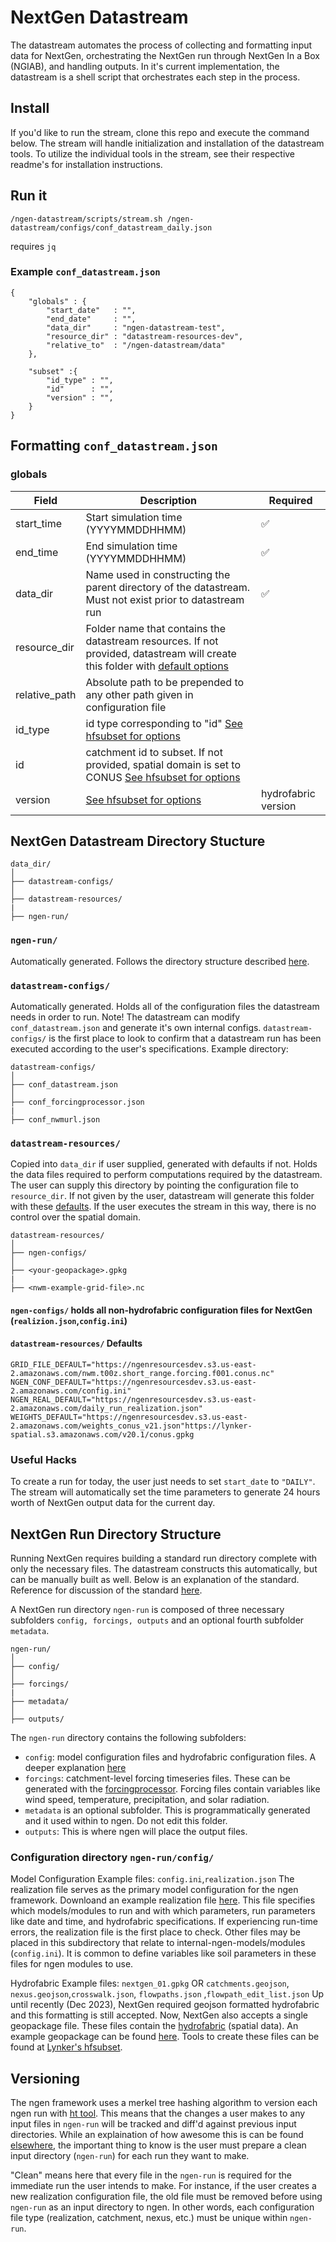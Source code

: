 # NextGen Datastream
The datastream automates the process of collecting and formatting input data for NextGen, orchestrating the NextGen run through NextGen In a Box (NGIAB), and handling outputs. In it's current implementation, the datastream is a shell script that orchestrates each step in the process. 

## Install
If you'd like to run the stream, clone this repo and execute the command below. The stream will handle initialization and installation of the datastream tools. To utilize the individual tools in the stream, see their respective readme's for installation instructions.

## Run it
```
/ngen-datastream/scripts/stream.sh /ngen-datastream/configs/conf_datastream_daily.json
```
requires `jq`

### Example `conf_datastream.json`
```
{
    "globals" : {
        "start_date"   : "",
        "end_date"     : "",
        "data_dir"     : "ngen-datastream-test",
        "resource_dir" : "datastream-resources-dev",
        "relative_to"  : "/ngen-datastream/data"
    },

    "subset" :{
        "id_type" : "",
        "id"      : "",
        "version" : "",
    }
}
```

## Formatting `conf_datastream.json`
### globals
| Field             | Description              | Required |
|-------------------|--------------------------|------|
| start_time        | Start simulation time (YYYYMMDDHHMM) | :white_check_mark: |
| end_time          | End simulation time  (YYYYMMDDHHMM) | :white_check_mark: |
| data_dir          | Name used in constructing the parent directory of the datastream. Must not exist prior to datastream run | :white_check_mark: |
| resource_dir      | Folder name that contains the datastream resources. If not provided, datastream will create this folder with [default options](#datastream-resources-defaults) |  |
| relative_path     | Absolute path to be prepended to any other path given in configuration file |  |
| id_type         | id type corresponding to "id" [See hfsubset for options](https://github.com/LynkerIntel/hfsubset) |   |
| id         | catchment id to subset. If not provided, spatial domain is set to CONUS [See hfsubset for options](https://github.com/LynkerIntel/hfsubset) |   |
| version   |  [See hfsubset for options](https://github.com/LynkerIntel/hfsubset)  | hydrofabric version |

## NextGen Datastream Directory Stucture
```
data_dir/
│
├── datastream-configs/
│
├── datastream-resources/
|
├── ngen-run/
```
### `ngen-run/` 
Automatically generated. Follows the directory structure described [here](#nextgen-run-directory-structure).
### `datastream-configs/` 
Automatically generated. Holds all of the configuration files the datastream needs in order to run. Note! The datastream can modify `conf_datastream.json` and generate it's own internal configs. `datastream-configs/` is the first place to look to confirm that a datastream run has been executed according to the user's specifications. 
Example directory:
```
datastream-configs/
│
├── conf_datastream.json
│
├── conf_forcingprocessor.json
|
├── conf_nwmurl.json
```
### `datastream-resources/` 
Copied into `data_dir` if user supplied, generated with defaults if not. Holds the data files required to perform computations required by the datastream. The user can supply this directory by pointing the configuration file to `resource_dir`. If not given by the user, datastream will generate this folder with these [defaults](#resource_dir). If the user executes the stream in this way, there is no control over the spatial domain. 
```
datastream-resources/
│
├── ngen-configs/
│
├── <your-geopackage>.gpkg
|
├── <nwm-example-grid-file>.nc
```
#### `ngen-configs/` holds all non-hydrofabric configuration files for NextGen (`realizion.json`,`config.ini`)

#### `datastream-resources/` Defaults
```
GRID_FILE_DEFAULT="https://ngenresourcesdev.s3.us-east-2.amazonaws.com/nwm.t00z.short_range.forcing.f001.conus.nc"
NGEN_CONF_DEFAULT="https://ngenresourcesdev.s3.us-east-2.amazonaws.com/config.ini"
NGEN_REAL_DEFAULT="https://ngenresourcesdev.s3.us-east-2.amazonaws.com/daily_run_realization.json"
WEIGHTS_DEFAULT="https://ngenresourcesdev.s3.us-east-2.amazonaws.com/weights_conus_v21.json"https://lynker-spatial.s3.amazonaws.com/v20.1/conus.gpkg

```

### Useful Hacks
To create a run for today, the user just needs to set `start_date` to `"DAILY"`. The stream will automatically set the time parameters to generate 24 hours worth of NextGen output data for the current day.

## NextGen Run Directory Structure
Running NextGen requires building a standard run directory complete with only the necessary files. The datastream constructs this automatically, but can be manually built as well. Below is an explanation of the standard. Reference for discussion of the standard [here](https://github.com/CIROH-UA/NGIAB-CloudInfra/pull/17). 

A NextGen run directory `ngen-run` is composed of three necessary subfolders `config, forcings, outputs` and an optional fourth subfolder `metadata`.

```
ngen-run/
│
├── config/
│
├── forcings/
|
├── metadata/
│
├── outputs/
```

The `ngen-run` directory contains the following subfolders:

- `config`:  model configuration files and hydrofabric configuration files. A deeper explanation [here](#Configuration-directory)
- `forcings`: catchment-level forcing timeseries files. These can be generated with the [forcingprocessor](https://github.com/CIROH-UA/ngen-datastream/tree/main/forcingprocessor). Forcing files contain variables like wind speed, temperature, precipitation, and solar radiation.
- `metadata` is an optional subfolder. This is programmatically generated and it used within to ngen. Do not edit this folder.
- `outputs`: This is where ngen will place the output files.
 
### Configuration directory `ngen-run/config/`

Model Configuration Example files: `config.ini`,`realization.json`
The realization file serves as the primary model configuration for the ngen framework. Downloand an example realization file [here](https://ngenresourcesdev.s3.us-east-2.amazonaws.com/ngen-run-pass/configs/realization.json). This file specifies which models/modules to run and with which parameters, run parameters like date and time, and hydrofabric specifications. If experiencing run-time errors, the realization file is the first place to check. Other files may be placed in this subdirectory that relate to internal-ngen-models/modules (`config.ini`). It is common to define variables like soil parameters in these files for ngen modules to use.

Hydrofabric Example files: `nextgen_01.gpkg` OR `catchments.geojson`, `nexus.geojson`,`crosswalk.json`, `flowpaths.json` ,`flowpath_edit_list.json`
Up until recently (Dec 2023), NextGen required geojson formatted hydrofabric and this formatting is still accepted. Now, NextGen also accepts a single geopackage file.
These files contain the [hydrofabric](https://mikejohnson51.github.io/hyAggregate/) (spatial data). An example geopackage can be found [here](https://lynker-spatial.s3.amazonaws.com/v20/gpkg/nextgen_01.gpkg). Tools to create these files can be found at [Lynker's hfsubset](https://github.com/LynkerIntel/hfsubset).

## Versioning
The ngen framework uses a merkel tree hashing algorithm to version each ngen run with [ht tool](https://github.com/aaraney/ht). This means that the changes a user makes to any input files in `ngen-run` will be tracked and diff'd against previous input directories. While an explaination of how awesome this is can be found [elsewhere](https://en.wikipedia.org/wiki/Merkle_tree), the important thing to know is the user must prepare a clean input directory (`ngen-run`) for each run they want to make. 

"Clean" means here that every file in the `ngen-run` is required for the immediate run the user intends to make. For instance, if the user creates a new realization configuration file, the old file must be removed before using `ngen-run` as an input directory to ngen. In other words, each configuration file type (realization, catchment, nexus, etc.) must be unique within `ngen-run`.
